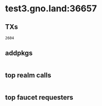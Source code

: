 # test3.gno.land:36657

## TXs
```
2604
```

## addpkgs
```
```

## top realm calls
```
```

## top faucet requesters
```
```

